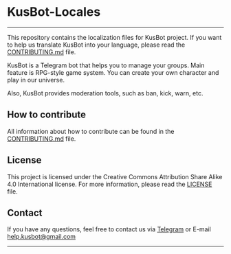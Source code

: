 # KusBot-Locales

***

This repository contains the localization files for KusBot project. If you want to help us translate KusBot into your
language, please read the [CONTRIBUTING.md](https://github.com/andrew000/KusBot-Locales/blob/master/CONTRIBUTING.md)
file.

KusBot is a Telegram bot that helps you to manage your groups.
Main feature is RPG-style game system. You can create your own character and play in our universe.

Also, KusBot provides moderation tools, such as ban, kick, warn, etc.

## How to contribute

All information about how to contribute can be found in
the [CONTRIBUTING.md](https://github.com/andrew000/KusBot-Locales/blob/master/CONTRIBUTING.md) file.

## License

This project is licensed under the Creative Commons Attribution Share Alike 4.0 International license. For more
information, please read the [LICENSE](https://github.com/andrew000/KusBot-Locales/blob/master/LICENSE) file.

## Contact

If you have any questions, feel free to contact us via [Telegram](https://t.me/KusBotSupport) or
E-mail [help.kusbot@gmail.com](mailto:help.kusbot@gmail.com)

***